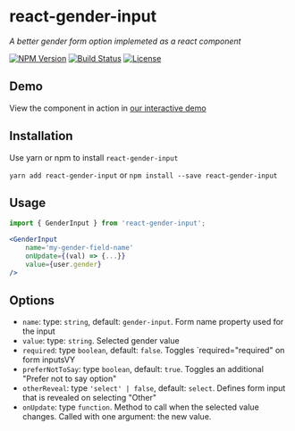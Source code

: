 # react-gender-input

_A better gender form option implemeted as a react component_

[![NPM Version](https://img.shields.io/npm/v/react-gender-input.svg)](https://www.npmjs.com/package/react-gender-input)
[![Build Status](https://travis-ci.org/aimee-gm/react-gender-input.svg?branch=master)](https://travis-ci.org/aimee-gm/react-gender-input)
[![License](https://img.shields.io/github/license/aimee-gm/react-gender-input.svg)](/LICENSE)

## Demo

View the component in action in [our interactive demo](https://aimee-gm.github.io/react-gender-input/)

## Installation

Use yarn or npm to install `react-gender-input`

`yarn add react-gender-input` or `npm install --save react-gender-input`

## Usage

```jsx
import { GenderInput } from 'react-gender-input';

<GenderInput
	name='my-gender-field-name'
	onUpdate={(val) => {...}}
	value={user.gender}
/>
```

## Options

- `name`: type: `string`, default: `gender-input`. Form name property used for the input
- `value`: type: `string`. Selected gender value
- `required`: type `boolean`, default: `false`. Toggles `required="required" on form inputsVY
- `preferNotToSay`: type `boolean`, default: `true`. Toggles an additional "Prefer not to say option"
- `otherReveal`: type `'select' | false`, default: `select`. Defines form input that is revealed on selecting "Other"
- `onUpdate`: type `function`. Method to call when the selected value changes. Called with one argument: the new value.
